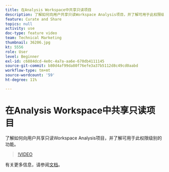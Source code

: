 ```yaml
---
title: 在Analysis Workspace中共享只读项目
description: 了解如何向用户共享只读Workspace Analysis项目，并了解可用于此权限级别的功能。
feature: Curate and Share
topics: null
activity: use
doc-type: feature video
team: Technical Marketing
thumbnail: 36206.jpg
kt: 5556
role: User
level: Beginner
exl-id: c6884dcd-4e0c-4a7a-aa6e-670db4111145
source-git-commit: b80d4af99da80f76efe3a37b5112d8c49cd0aabd
workflow-type: tm+mt
source-wordcount: '59'
ht-degree: 11%

---
```


# 在Analysis Workspace中共享只读项目

了解如何向用户共享只读Workspace Analysis项目，并了解可用于此权限级别的功能。

>[!VIDEO](https://video.tv.adobe.com/v/36206/?quality=12&learn=on)

有关更多信息，请参阅[文档](https://experienceleague.adobe.com/docs/analytics/analyze/analysis-workspace/curate-share/view-only-projects.html?lang=zh-Hans)。
